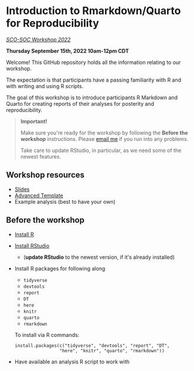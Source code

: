 # Introduction to Rmarkdown/Quarto for Reproducibility

*[SCO-SOC Workshop 2022](https://scosoc2022.wordpress.com/workshops/)*

**Thursday September 15th, 2022 10am-12pm CDT**


Welcome! This GitHub repository holds all the information relating to our workshop.

The expectation is that participants have a passing familiarity with R and with
writing and using R scripts.

The goal of this workshop is to introduce participants R Markdown and Quarto
for creating reports of their analyses for posterity and reproducibility.

> **Important!**
>
> Make sure you're ready for the workshop by following the **Before the workshop** 
> instructions. Please [email me](mailto:sel@steffilazerte.ca) if you run into any problems.
>
> Take care to update RStudio, in particular, as we need some of the newest 
> features.

## Workshop resources
- [Slides](http://steffilazerte.ca/intro_to_rmarkdown/intro_to_rmarkdown.html)
- [Advanced Template](http://steffilazerte.ca/intro_to_rmarkdown/example.qmd)
- Example analysis (best to have your own)

## Before the workshop

- [Install R](https://muug.ca/mirror/cran/)
- [Install RStudio](https://www.rstudio.com/products/rstudio/download/)
  - (**update RStudio** to the newest version, if it's already installed)
- Install R packages for following along
  - `tidyverse`
  - `devtools`
  - `report`
  - `DT`
  - `here`
  - `knitr`
  - `quarto`
  - `rmarkdown`
  
  To install via R commands:
  ```
  install.packages(c("tidyverse", "devtools", "report", "DT", 
                   "here", "knitr", "quarto", "rmarkdown"))
  ```
- Have available an analysis R script to work with
